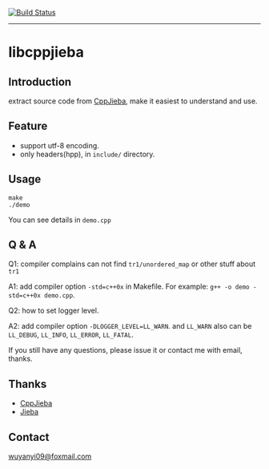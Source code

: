 [![Build Status](https://travis-ci.org/aszxqw/libcppjieba.png?branch=master)](https://travis-ci.org/aszxqw/libcppjieba)
- - -

# libcppjieba

## Introduction

extract source code from [CppJieba], make it easiest to understand and use.

## Feature

+ support utf-8 encoding.
+ only headers(hpp), in `include/` directory.

## Usage

```
make 
./demo
```

You can see details in `demo.cpp`

## Q & A

Q1: compiler complains can not find `tr1/unordered_map` or other stuff about `tr1`

A1: add compiler option `-std=c++0x` in Makefile. For example: `g++ -o demo -std=c++0x demo.cpp`.

Q2: how to set logger level.

A2: add compiler option `-DLOGGER_LEVEL=LL_WARN`.  and `LL_WARN` also can be `LL_DEBUG`, `LL_INFO`, `LL_ERROR`, `LL_FATAL`.


If you still have any questions, please issue it or contact me with email, thanks.

## Thanks

+ [CppJieba]
+ [Jieba]

## Contact

wuyanyi09@foxmail.com

[CppJieba]:https://github.com/aszxqw/cppjieba
[Jieba]:https://github.com/fxsjy/jieba
